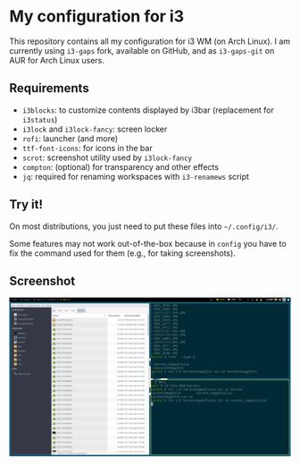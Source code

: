 # My configuration for i3

This repository contains all my configuration for i3 WM (on Arch Linux).
I am currently using `i3-gaps` fork, available on GitHub, and as `i3-gaps-git` on
AUR for Arch Linux users.

## Requirements

- `i3blocks`: to customize contents displayed by i3bar (replacement for `i3status`)
- `i3lock` and `i3lock-fancy`: screen locker
- `rofi`: launcher (and more)
- `ttf-font-icons`: for icons in the bar
- `scrot`: screenshot utility used by `i3lock-fancy`
- `compton`: (optional) for transparency and other effects
- `jq`: required for renaming workspaces with `i3-renamews` script

## Try it!

On most distributions, you just need to put these files into `~/.config/i3/`.

Some features may not work out-of-the-box because in `config` you have to fix
the command used for them (e.g., for taking screenshots).

## Screenshot ##

![alt tag](https://raw.githubusercontent.com/childerico/my-i3-wm/master/screenshots/screenshot1.png)
